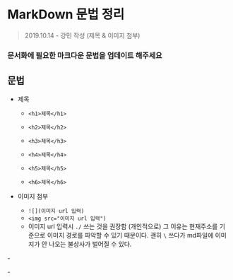 <h1>MarkDown 문법 정리</h1>



> 2019.10.14 - 강민 작성 (제목 & 이미지 첨부)



### 문서화에 필요한 마크다운 문법을 업데이트 해주세요



## 문법



- 제목
  - `<h1>제목</h1>`

  - `<h2>제목</h2>`
  - `<h3>제목</h3>`
  - `<h4>제목</h4>`

  - `<h5>제목</h5>`
  - `<h6>제목</h6>`

- 이미지 첨부
  - `![](이미지 url 입력)`
  - `<img src="이미지 url 입력")`
  - 이미지 url 입력시 `./` 쓰는 것을 권장함 (개인적으로) 그 이유는 현재주소를 기준으로 이미지 경로를 파악할 수 있기 때문이다. 괜히 `\` 쓰다가 md파일에 이미지가 안 나오는 불상사가 벌어질 수 있다.

\- 

\- 